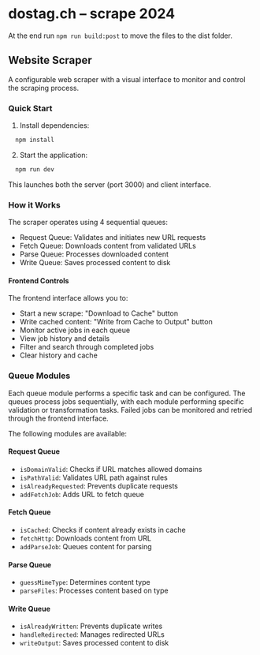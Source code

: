 # dostag.ch – scrape 2024

At the end run `npm run build:post` to move the files to the dist folder.

<!-- readme-start -->

## Website Scraper

A configurable web scraper with a visual interface to monitor and control the scraping process.

### Quick Start

1. Install dependencies:

```sh
  npm install
```

2. Start the application:

```sh
  npm run dev
```

This launches both the server (port 3000) and client interface.

### How it Works

The scraper operates using 4 sequential queues:

- Request Queue: Validates and initiates new URL requests
- Fetch Queue: Downloads content from validated URLs
- Parse Queue: Processes downloaded content
- Write Queue: Saves processed content to disk

#### Frontend Controls

The frontend interface allows you to:

- Start a new scrape: "Download to Cache" button
- Write cached content: "Write from Cache to Output" button
- Monitor active jobs in each queue
- View job history and details
- Filter and search through completed jobs
- Clear history and cache

### Queue Modules

Each queue module performs a specific task and can be configured.
The queues process jobs sequentially, with each module performing specific validation or transformation tasks. Failed jobs can be monitored and retried through the frontend interface.

The following modules are available:

#### Request Queue

- `isDomainValid`: Checks if URL matches allowed domains
- `isPathValid`: Validates URL path against rules
- `isAlreadyRequested`: Prevents duplicate requests
- `addFetchJob`: Adds URL to fetch queue

#### Fetch Queue

- `isCached`: Checks if content already exists in cache
- `fetchHttp`: Downloads content from URL
- `addParseJob`: Queues content for parsing

#### Parse Queue

- `guessMimeType`: Determines content type
- `parseFiles`: Processes content based on type

#### Write Queue

- `isAlreadyWritten`: Prevents duplicate writes
- `handleRedirected`: Manages redirected URLs
- `writeOutput`: Saves processed content to disk
